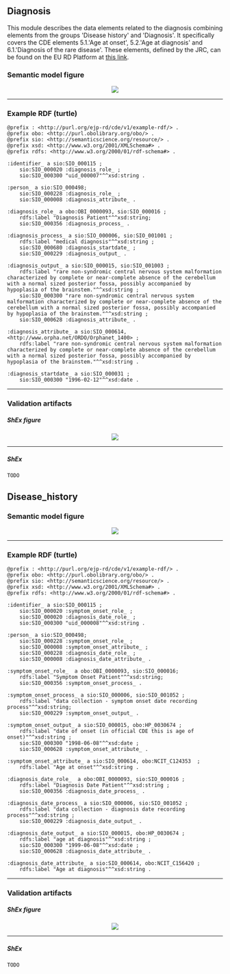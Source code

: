 ## Diagnosis

This module describes the data elements related to the diagnosis combining elements from the groups 'Disease history' and 'Diagnosis'. It specifically covers the CDE elements 5.1.'Age at onset', 5.2.'Age at diagnosis' and 6.1.'Diagnosis of the rare disease'. 
These elements, defined by the JRC, can be found on the EU RD Platform at [this link](https://eu-rd-platform.jrc.ec.europa.eu/sites/default/files/CDS/EU_RD_Platform_CDS_Final.pdf).

### Semantic model figure

<p align="center">
    <a href="../images/rdf/5_Diagnosis.png" target="_blank">
        <img src="../images/rdf/5_Diagnosis.png">
    </a>
</p>

***

### Example RDF (turtle)

```ttl
@prefix : <http://purl.org/ejp-rd/cde/v1/example-rdf/> .
@prefix obo: <http://purl.obolibrary.org/obo/> .
@prefix sio: <http://semanticscience.org/resource/> .
@prefix xsd: <http://www.w3.org/2001/XMLSchema#> .
@prefix rdfs: <http://www.w3.org/2000/01/rdf-schema#> .

:identifier_ a sio:SIO_000115 ;
    sio:SIO_000020 :diagnosis_role_ ;
    sio:SIO_000300 "uid_000007"^^xsd:string .

:person_ a sio:SIO_000498;
    sio:SIO_000228 :diagnosis_role_ ;
    sio:SIO_000008 :diagnosis_attribute_ .

:diagnosis_role_ a obo:OBI_0000093, sio:SIO_000016 ;
    rdfs:label "Diagnosis Patient"^^xsd:string;
    sio:SIO_000356 :diagnosis_process_ .

:diagnosis_process_ a sio:SIO_000006, sio:SIO_001001 ;
    rdfs:label "medical diagnosis"^^xsd:string ;
    sio:SIO_000680 :diagnosis_startdate_ ;
    sio:SIO_000229 :diagnosis_output_ .

:diagnosis_output_ a sio:SIO_000015, sio:SIO_001003 ;
    rdfs:label "rare non-syndromic central nervous system malformation characterized by complete or near-complete absence of the cerebellum with a normal sized posterior fossa, possibly accompanied by hypoplasia of the brainstem."^^xsd:string ;
    sio:SIO_000300 "rare non-syndromic central nervous system malformation characterized by complete or near-complete absence of the cerebellum with a normal sized posterior fossa, possibly accompanied by hypoplasia of the brainstem."^^xsd:string ;
    sio:SIO_000628 :diagnosis_attribute_ .

:diagnosis_attribute_ a sio:SIO_000614, <http://www.orpha.net/ORDO/Orphanet_1400> ;
    rdfs:label "rare non-syndromic central nervous system malformation characterized by complete or near-complete absence of the cerebellum with a normal sized posterior fossa, possibly accompanied by hypoplasia of the brainstem."^^xsd:string .

:diagnosis_startdate_ a sio:SIO_000031 ;
    sio:SIO_000300 "1996-02-12"^^xsd:date .
```



***

### Validation artifacts 
##### ShEx figure

<p align="center">
    <a href="../images/shex/5_Disease_history_and_diagnosis.png" target="_blank">
        <img src="../images/shex/5_Disease_history_and_diagnosis.png">
    </a>
</p>

***

##### ShEx

``` ShEx
TODO
```


## Disease_history

### Semantic model figure

<p align="center">
    <a href="../images/rdf/5_Disease_history.png" target="_blank">
        <img src="../images/rdf/5_Disease_history.png">
    </a>
</p>

***

### Example RDF (turtle)

```ttl
@prefix : <http://purl.org/ejp-rd/cde/v1/example-rdf/> .
@prefix obo: <http://purl.obolibrary.org/obo/> .
@prefix sio: <http://semanticscience.org/resource/> .
@prefix xsd: <http://www.w3.org/2001/XMLSchema#> .
@prefix rdfs: <http://www.w3.org/2000/01/rdf-schema#> .

:identifier_ a sio:SIO_000115 ;
    sio:SIO_000020 :symptom_onset_role_ ;
    sio:SIO_000020 :diagnosis_date_role_ ;
    sio:SIO_000300 "uid_000008"^^xsd:string .

:person_ a sio:SIO_000498;
    sio:SIO_000228 :symptom_onset_role_ ;
    sio:SIO_000008 :symptom_onset_attribute_ ;
    sio:SIO_000228 :diagnosis_date_role_ ;
    sio:SIO_000008 :diagnosis_date_attribute_ .

:symptom_onset_role_  a obo:OBI_0000093, sio:SIO_000016;
    rdfs:label "Symptom Onset Patient"^^xsd:string;
    sio:SIO_000356 :symptom_onset_process_ .

:symptom_onset_process_ a sio:SIO_000006, sio:SIO_001052 ;
    rdfs:label "data collection - symptom onset date recording process"^^xsd:string;
    sio:SIO_000229 :symptom_onset_output_ .

:symptom_onset_output_ a sio:SIO_000015, obo:HP_0030674 ;
    rdfs:label "date of onset (in official CDE this is age of onset)"^^xsd:string ;
    sio:SIO_000300 "1998-06-08"^^xsd:date ;  
    sio:SIO_000628 :symptom_onset_attribute_ .

:symptom_onset_attribute_ a sio:SIO_000614, obo:NCIT_C124353  ;
    rdfs:label "Age at onset"^^xsd:string .

:diagnosis_date_role_  a obo:OBI_0000093, sio:SIO_000016 ;
    rdfs:label "Diagnosis Date Patient"^^xsd:string ;
    sio:SIO_000356 :diagnosis_date_process_ .

:diagnosis_date_process_ a sio:SIO_000006, sio:SIO_001052 ;
    rdfs:label "data collection - diagnosis date recording process"^^xsd:string ;
    sio:SIO_000229 :diagnosis_date_output_ .

:diagnosis_date_output_ a sio:SIO_000015, obo:HP_0030674 ;
    rdfs:label "age at diagnosis"^^xsd:string ;
    sio:SIO_000300 "1999-06-08"^^xsd:date ;
    sio:SIO_000628 :diagnosis_date_attribute_ .

:diagnosis_date_attribute_ a sio:SIO_000614, obo:NCIT_C156420 ;
    rdfs:label "Age at diagnosis"^^xsd:string .
```


***

### Validation artifacts 
##### ShEx figure

<p align="center">
    <a href="../images/shex/5_Disease_history_and_diagnosis.png" target="_blank">
        <img src="../images/shex/5_Disease_history_and_diagnosis.png">
    </a>
</p>

***

##### ShEx


``` ShEx
TODO
```
